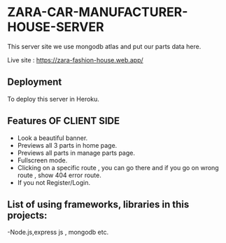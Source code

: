 # ZARA-CAR-MANUFACTURER-HOUSE-SERVER   

This server site we use mongodb atlas and put our parts data here.

Live site : https://zara-fashion-house.web.app/

## Deployment

To deploy this server in Heroku.

## Features OF CLIENT SIDE

- Look a beautiful banner.
- Previews all 3 parts in home page.
- Previews all parts in manage parts page.
- Fullscreen mode.
- Clicking on a specific route , you can go there and if you go on wrong route , show 404 error route.
- If you not Register/Login.

## List of using frameworks, libraries in this projects:
-Node.js,express js , mongodb etc.
